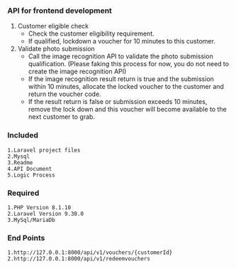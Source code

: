 ### API for frontend development

1. Customer eligible check
    - Check the customer eligibility requirement.
    - If qualified, lockdown a voucher for 10 minutes to this customer.
2. Validate photo submission
    - Call the image recognition API to validate the photo submission qualification. (Please faking this process for now, you do not need to create the image recognition API)
    - If the image recognition result return is true and the submission within 10 minutes, allocate the locked voucher to the customer and return the voucher code.
    - If the result return is false or submission exceeds 10 minutes, remove the lock down and this voucher will become available to the next customer to grab.

### Included

```
1.Laravel project files
2.Mysql
3.Readme
4.API Document
5.Logic Process
```

### Required

```
1.PHP Version 8.1.10
2.Laravel Version 9.30.0
3.MySql/MariaDb
```

### End Points

```
1.http://127.0.0.1:8000/api/v1/vouchers/{customerId}
2.http://127.0.0.1:8000/api/v1/redeemvouchers
```

